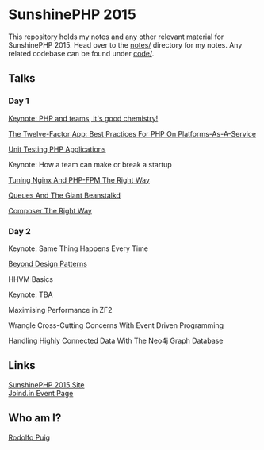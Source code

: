 # SunshinePHP 2015

This repository holds my notes and any other relevant material for SunshinePHP 2015. Head over to the [notes/](notes) directory for my notes. Any related codebase can be found under [code/](code).

## Talks

### Day 1

[Keynote: PHP and teams, it's good chemistry!](notes/keynote-rasmus.md)

[The Twelve-Factor App: Best Practices For PHP On Platforms-As-A-Service](notes/the-twelve-factor-app.md)

[Unit Testing PHP Applications](notes/unit-testing-php-applications.md)

Keynote: How a team can make or break a startup

[Tuning Nginx And PHP-FPM The Right Way](notes/tuning-nginx-and-php-fpm.md)

[Queues And The Giant Beanstalkd](notes/queues-and-the-giant-beanstalkd.md)

[Composer The Right Way](notes/composer-the-right-way.md)

### Day 2

Keynote: Same Thing Happens Every Time

[Beyond Design Patterns](notes/beyond-design-patterns.md)

HHVM Basics

Keynote: TBA

Maximising Performance in ZF2

Wrangle Cross-Cutting Concerns With Event Driven Programming

Handling Highly Connected Data With The Neo4j Graph Database

## Links

[SunshinePHP 2015 Site][1]  
[Joind.in Event Page][2]  

## Who am I?

[Rodolfo Puig][3]  

[1]: http://2015.sunshinephp.com/
[2]: http://joind.in/event/view/2571
[3]: https://about.me/rudisimo
